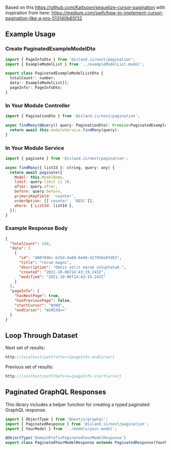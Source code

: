 Based on this https://github.com/Kaltsoon/sequelize-cursor-pagination with inspiration from here: https://medium.com/swlh/how-to-implement-cursor-pagination-like-a-pro-513140b65f32

## Example Usage

### Create PaginatedExampleModelDto

```javascript
import { PageInfoDto } from '@island.is/nest/pagination';
import { ExampleModelList } from '../exampleModelList.model';

export class PaginatedExampleModelListDto {
  totalCount!: number;
  data!: ExampleModelList[];
  pageInfo!: PageInfoDto;
}
```

### In Your Module Controller

```javascript
import { PaginationDto } from '@island.is/nest/pagination';

async findMany(@Query() query: PaginationDto): Promise<PaginatedExampleModelDto> {
  return await this.moduleService.findMany(query);
}
```

### In Your Module Service

```javascript
import { paginate } from '@island.is/nest/pagination';

async findMany({ listId }: string, query: any) {
  return await paginate({
    Model: this.ModelName,
    limit: query.limit || 10,
    after: query.after,
    before: query.before,
    primaryKeyField: 'counter',
    orderOption: [['counter', 'DESC']],
    where: { ListId: listId },
  });
}
```

### Example Response Body

```json
{
  "totalCount": 100,
  "data": [
    {
      "id": "480784bc-b25d-4a60-8e94-d17036e0fd83",
      "title": "rerum magni",
      "description": "Omnis velit earum voluptatum.",
      "created": "2021-10-06T14:43:19.243Z",
      "modified": "2021-10-06T14:43:19.243Z"
    }
  ],
  "pageInfo": {
    "hasNextPage": true,
    "hasPreviousPage": false,
    "startCursor": "WzNd",
    "endCursor": "WzM2XQ=="
  }
}
```

## Loop Through Dataset

Next set of results:

```javascript
http://localhost/path?after={pageInfo.endCursor}
```

Previous set of results:

```javascript
http://localhost/path?before={pageInfo.startCursor}
```

## Paginated GraphQL Responses

This library includes a helper function for creating a typed paginated GraphQL response.

```javascript
import { ObjectType } from '@nestjs/graphql';
import { PaginatedResponse } from '@island.is/nest/pagination';
import { YourModel } from '../models/your.model';

@ObjectType('DomainPrefixPaginatedYourModelResponse')
export class PaginatedYourModelResponse extends PaginatedResponse(YourModel) {}
```